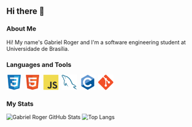 ## Hi there 👋

### About Me

Hi! My name's Gabriel Roger and I'm a software engineering student at Universidade de Brasília.

### Languages and Tools

<div>
    <img src="https://raw.githubusercontent.com/devicons/devicon/master/icons/css3/css3-original.svg"  title="CSS3" alt="CSS" width="40" height="40"/>&nbsp;
    <img src="https://raw.githubusercontent.com/devicons/devicon/master/icons/html5/html5-original.svg" title="HTML5" alt="HTML" width="40" height="40"/>&nbsp;
    <img src="https://raw.githubusercontent.com/devicons/devicon/master/icons/javascript/javascript-original.svg" title="JavaScript" alt="JavaScript" width="40" height="40"/>&nbsp;
    <img src="https://raw.githubusercontent.com/devicons/devicon/master/icons/mysql/mysql-original.svg" title="MySQL"  alt="MySQL" width="40" height="40"/>&nbsp;
    <img src="https://raw.githubusercontent.com/devicons/devicon/master/icons/c/c-original.svg" title="C"  alt="C" width="40" height="40"/>&nbsp;
    <img src="https://raw.githubusercontent.com/devicons/devicon/master/icons/git/git-original.svg" title="Git"  alt="Git" width="40" height="40"/>
</div>

### My Stats

![Gabriel Roger GitHub Stats](https://github-readme-stats.vercel.app/api?username=GabrielRoger07) 
![Top Langs](https://github-readme-stats.vercel.app/api/top-langs/?username=GabrielRoger07)
